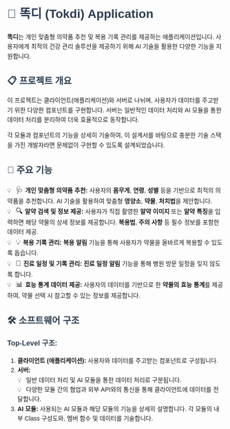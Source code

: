 <!DOCTYPE html>
<html lang="ko">
<head>
  <meta charset="UTF-8">
  <meta name="viewport" content="width=device-width, initial-scale=1.0">
  <title>Tokdi README</title>
  <style>
    body {
      font-family: Arial, sans-serif;
      line-height: 1.6;
    }
    h1, h2, h3 {
      color: #2c3e50;
    }
    ul {
      list-style-type: none;
      padding: 0;
    }
    ul li::before {
      content: "💡";
      margin-right: 10px;
    }
    .emoji {
      font-size: 1.2em;
      margin-right: 5px;
    }
  </style>
</head>
<body>

<h1>💊 똑디 (Tokdi) Application</h1>

<p><strong>똑디</strong>는 개인 맞춤형 의약품 추천 및 복용 기록 관리를 제공하는 애플리케이션입니다. 사용자에게 최적의 건강 관리 솔루션을 제공하기 위해 AI 기술을 활용한 다양한 기능을 지원합니다.</p>

<h2>📋 프로젝트 개요</h2>
<p>이 프로젝트는 클라이언트(애플리케이션)와 서버로 나뉘며, 사용자가 데이터를 주고받기 위한 다양한 컴포넌트를 구현합니다. 서버는 일반적인 데이터 처리와 AI 모듈을 통한 데이터 처리를 분리하여 더욱 효율적으로 동작합니다.</p>
<p>각 모듈과 컴포넌트의 기능을 상세히 기술하여, 이 설계서를 바탕으로 충분한 기술 스택을 가진 개발자라면 문제없이 구현할 수 있도록 설계되었습니다.</p>

<h2>🚀 주요 기능</h2>
<ul>
  <li><span class="emoji">🩺</span><strong>개인 맞춤형 의약품 추천:</strong> 사용자의 <strong>몸무게</strong>, <strong>연령</strong>, <strong>성별</strong> 등을 기반으로 최적의 의약품을 추천합니다. AI 기술을 활용하여 맞춤형 <strong>영양소</strong>, <strong>약물</strong>, <strong>처치법</strong>을 제안합니다.</li>
  <li><span class="emoji">🔍</span><strong>알약 검색 및 정보 제공:</strong> 사용자가 직접 촬영한 <strong>알약 이미지</strong> 또는 <strong>알약 특징</strong>을 입력하면 해당 약물의 상세 정보를 제공합니다. <strong>복용법</strong>, <strong>주의 사항</strong> 등 필수 정보를 포함한 데이터 제공.</li>
  <li><span class="emoji">💡</span><strong>복용 기록 관리:</strong> <strong>복용 알림</strong> 기능을 통해 사용자가 약물을 올바르게 복용할 수 있도록 돕습니다.</li>
  <li><span class="emoji">📅</span><strong>진료 일정 및 기록 관리:</strong> <strong>진료 일정 알림</strong> 기능을 통해 병원 방문 일정을 잊지 않도록 합니다.</li>
  <li><span class="emoji">📊</span><strong>효능 통계 데이터 제공:</strong> 사용자의 데이터를 기반으로 한 <strong>약물의 효능 통계</strong>를 제공하여, 약물 선택 시 참고할 수 있는 정보를 제공합니다.</li>
</ul>

<h2>🛠 소프트웨어 구조</h2>

<h3>Top-Level 구조:</h3>
<ol>
  <li><strong>클라이언트 (애플리케이션):</strong> 사용자와 데이터를 주고받는 컴포넌트로 구성됩니다.</li>
  <li><strong>서버:</strong> 
    <ul>
      <li>일반 데이터 처리 및 AI 모듈을 통한 데이터 처리로 구분됩니다.</li>
      <li>다양한 모듈 간의 협업과 외부 API와의 통신을 통해 클라이언트에 데이터를 전달합니다.</li>
    </ul>
  </li>
  <li><strong>AI 모듈:</strong> 사용되는 AI 모듈과 해당 모듈의 기능을 상세히 설명합니다. 각 모듈의 내부 Class 구성도와, 멤버 함수 및 데이터를 기술합니다.</li>
</ol>

</body>
</html>

